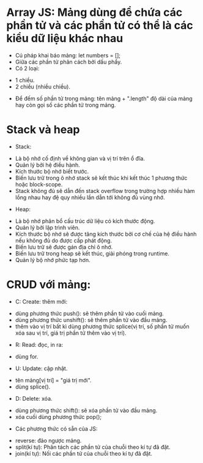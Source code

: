 # Array JS: Mảng dùng để chứa các phần tử và các phần tử có thể là các kiểu dữ liệu khác nhau
- Cú pháp khai báo mảng: 
let numbers = [];
- Giữa các phần tử phân cách bởi dấu phẩy.
- Có 2 loại:
+ 1 chiều.
+ 2 chiều (nhiều chiều).
- Để đếm số phần tử trong mảng: tên mảng + ".length" độ dài của mảng hay còn gọi số các phần tử trong mảng.
# Stack và heap
- Stack:
+ Là bộ nhớ cố định về không gian và vị trí trên ổ đĩa.
+ Quản lý bởi hệ điều hành.
+ Kích thước bộ nhớ biết trước.
+ Biến lưu trữ trong ô nhớ stack sẽ kết thúc khi kết thúc 1 phương thức hoặc block-scope.
+ Stack không đủ sẽ dẫn đến stack overflow trong trường hợp nhiều hàm lồng nhau hay đệ quy nhiều lần dẫn tới không đủ vùng nhớ.
- Heap:
+ Là bộ nhớ phân bổ cấu trúc dữ liệu có kích thước động.
+ Quản lý bởi lập trình viên.
+ Kích thước bộ nhớ sẽ được tăng kích thước bởi cơ chế của hệ điều hành nếu không đủ do được cấp phát động.
+ Biến lưu trữ sẽ được gán địa chỉ ô nhớ.
+ Biến lưu trữ trong heap sẽ kết thúc, giải phóng trong runtime.
+ Quản lý bộ nhớ phức tạp hơn.
# CRUD với mảng:
- C: Create: thêm mới: 
+ dùng phương thức push(): sẽ thêm phần tử vào cuối mảng.
+ dùng phương thức unshift(): sẽ thêm phần tử vào đầu mảng.
+ thêm vào vị trí bất kì dùng phương thức splice(vị trí, số phần tử muốn xóa sau vị trí, giá trị phần tử thêm vào vị trí).
- R: Read: đọc, in ra:
+ dùng for.
- U: Update: cập nhật.
+ tên mảng[vị trí] = "giá trị mới".
+ dùng splice().
- D: Delete: xóa.
+ dùng phương thức shift(): sẽ xóa phần tử vào đầu mảng.
+ xóa cuối dùng phương thức pop();

- Các phương thức có sẵn của JS:
+ reverse: đảo ngược mảng.
+ split(kí tự): Phân tách các phần tử của chuỗi theo kí tự đã đặt.
+ join(kí tự): Nối các phần tử của chuỗi theo kí tự đã đặt.
